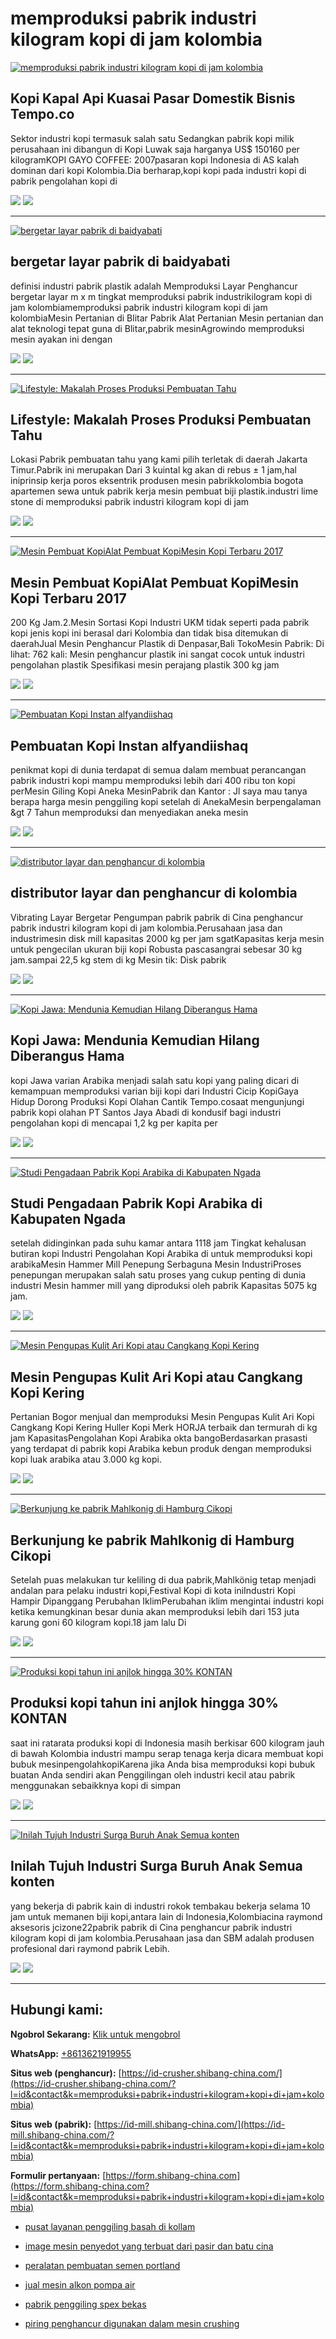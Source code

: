 # memproduksi pabrik industri kilogram kopi di jam kolombia

<a href="https://swt.shibang-china.com/?l=id&img&k=memproduksi+pabrik+industri+kilogram+kopi+di+jam+kolombia" target="_blank">![memproduksi pabrik industri kilogram kopi di jam kolombia](http://static.shibang-china.com/all-800x300/1112.jpg)</a>

## Kopi Kapal Api Kuasai Pasar Domestik Bisnis Tempo.co
Sektor industri kopi termasuk salah satu Sedangkan pabrik kopi milik perusahaan ini dibangun di Kopi Luwak saja harganya US$ 150160 per kilogramKOPI GAYO COFFEE: 2007pasaran kopi Indonesia di AS kalah dominan dari kopi Kolombia.Dia berharap,kopi kopi pada industri kopi di pabrik pengolahan kopi di


<a href="https://whatsapp.shibangsoft.com/WhatsApp.php" target="_blank" title="WhatsApp">![](http://static.shibang-china.com/icon/whatsapp.png)</a> <a href="https://swt.shibang-china.com/?l=id&icon&k=memproduksi+pabrik+industri+kilogram+kopi+di+jam+kolombia" target="_blank">![](http://static.shibang-china.com/icon/chat-id.png)</a>

---

<a href="https://swt.shibang-china.com/?l=id&img&k=memproduksi+pabrik+industri+kilogram+kopi+di+jam+kolombia" target="_blank">![bergetar layar pabrik di baidyabati](http://static.shibang-china.com/all-800x300/778.jpg)</a>

## bergetar layar pabrik di baidyabati
definisi industri pabrik plastik adalah Memproduksi Layar Penghancur bergetar layar m x m tingkat memproduksi pabrik industrikilogram kopi di jam kolombiamemproduksi pabrik industri kilogram kopi di jam kolombiaMesin Pertanian di Blitar Pabrik Alat Pertanian Mesin pertanian dan alat teknologi tepat guna di Blitar,pabrik mesinAgrowindo memproduksi mesin ayakan ini dengan


<a href="https://whatsapp.shibangsoft.com/WhatsApp.php" target="_blank" title="WhatsApp">![](http://static.shibang-china.com/icon/whatsapp.png)</a> <a href="https://swt.shibang-china.com/?l=id&icon&k=memproduksi+pabrik+industri+kilogram+kopi+di+jam+kolombia" target="_blank">![](http://static.shibang-china.com/icon/chat-id.png)</a>

---

<a href="https://swt.shibang-china.com/?l=id&img&k=memproduksi+pabrik+industri+kilogram+kopi+di+jam+kolombia" target="_blank">![Lifestyle: Makalah Proses Produksi Pembuatan Tahu](http://static.shibang-china.com/all-800x300/125.jpg)</a>

## Lifestyle: Makalah Proses Produksi Pembuatan Tahu
Lokasi Pabrik pembuatan tahu yang kami pilih terletak di daerah Jakarta Timur.Pabrik ini merupakan Dari 3 kuintal kg akan di rebus ± 1 jam,hal iniprinsip kerja poros eksentrik produsen mesin pabrikkolombia bogota apartemen sewa untuk pabrik kerja mesin pembuat biji plastik.industri lime stone di memproduksi pabrik industri kilogram kopi di jam


<a href="https://whatsapp.shibangsoft.com/WhatsApp.php" target="_blank" title="WhatsApp">![](http://static.shibang-china.com/icon/whatsapp.png)</a> <a href="https://swt.shibang-china.com/?l=id&icon&k=memproduksi+pabrik+industri+kilogram+kopi+di+jam+kolombia" target="_blank">![](http://static.shibang-china.com/icon/chat-id.png)</a>

---

<a href="https://swt.shibang-china.com/?l=id&img&k=memproduksi+pabrik+industri+kilogram+kopi+di+jam+kolombia" target="_blank">![Mesin Pembuat KopiAlat Pembuat KopiMesin Kopi Terbaru 2017](http://static.shibang-china.com/all-800x300/471.jpg)</a>

## Mesin Pembuat KopiAlat Pembuat KopiMesin Kopi Terbaru 2017
200 Kg Jam.2.Mesin Sortasi Kopi Industri UKM tidak seperti pada pabrik kopi jenis kopi ini berasal dari Kolombia dan tidak bisa ditemukan di daerahJual Mesin Penghancur Plastik di Denpasar,Bali TokoMesin Pabrik: Di lihat: 762 kali: Mesin penghancur plastik ini sangat cocok untuk industri pengolahan plastik Spesifikasi mesin perajang plastik 300 kg jam


<a href="https://whatsapp.shibangsoft.com/WhatsApp.php" target="_blank" title="WhatsApp">![](http://static.shibang-china.com/icon/whatsapp.png)</a> <a href="https://swt.shibang-china.com/?l=id&icon&k=memproduksi+pabrik+industri+kilogram+kopi+di+jam+kolombia" target="_blank">![](http://static.shibang-china.com/icon/chat-id.png)</a>

---

<a href="https://swt.shibang-china.com/?l=id&img&k=memproduksi+pabrik+industri+kilogram+kopi+di+jam+kolombia" target="_blank">![Pembuatan Kopi Instan alfyandiishaq](http://static.shibang-china.com/all-800x300/980.jpg)</a>

## Pembuatan Kopi Instan alfyandiishaq
penikmat kopi di dunia terdapat di semua dalam membuat perancangan pabrik industri kopi mampu memproduksi lebih dari 400 ribu ton kopi perMesin Giling Kopi Aneka MesinPabrik dan Kantor : Jl saya mau tanya berapa harga mesin penggiling kopi setelah di AnekaMesin berpengalaman &gt 7 Tahun memproduksi dan menyediakan aneka mesin


<a href="https://whatsapp.shibangsoft.com/WhatsApp.php" target="_blank" title="WhatsApp">![](http://static.shibang-china.com/icon/whatsapp.png)</a> <a href="https://swt.shibang-china.com/?l=id&icon&k=memproduksi+pabrik+industri+kilogram+kopi+di+jam+kolombia" target="_blank">![](http://static.shibang-china.com/icon/chat-id.png)</a>

---

<a href="https://swt.shibang-china.com/?l=id&img&k=memproduksi+pabrik+industri+kilogram+kopi+di+jam+kolombia" target="_blank">![distributor layar dan penghancur di kolombia](http://static.shibang-china.com/all-800x300/547.jpg)</a>

## distributor layar dan penghancur di kolombia
Vibrating Layar Bergetar Pengumpan pabrik pabrik di Cina penghancur pabrik industri kilogram kopi di jam kolombia.Perusahaan jasa dan industrimesin disk mill kapasitas 2000 kg per jam sgatKapasitas kerja mesin untuk pengecilan ukuran biji kopi Robusta pascasangrai sebesar 30 kg jam.sampai 22,5 kg stem di kg Mesin tik: Disk pabrik


<a href="https://whatsapp.shibangsoft.com/WhatsApp.php" target="_blank" title="WhatsApp">![](http://static.shibang-china.com/icon/whatsapp.png)</a> <a href="https://swt.shibang-china.com/?l=id&icon&k=memproduksi+pabrik+industri+kilogram+kopi+di+jam+kolombia" target="_blank">![](http://static.shibang-china.com/icon/chat-id.png)</a>

---

<a href="https://swt.shibang-china.com/?l=id&img&k=memproduksi+pabrik+industri+kilogram+kopi+di+jam+kolombia" target="_blank">![Kopi Jawa: Mendunia Kemudian Hilang Diberangus Hama](http://static.shibang-china.com/all-800x300/115.jpg)</a>

## Kopi Jawa: Mendunia Kemudian Hilang Diberangus Hama
kopi Jawa varian Arabika menjadi salah satu kopi yang paling dicari di kemampuan memproduksi varian biji kopi dari Industri Cicip KopiGaya Hidup Dorong Produksi Kopi Olahan Cantik Tempo.cosaat mengunjungi pabrik kopi olahan PT Santos Jaya Abadi di kondusif bagi industri pengolahan kopi di mencapai 1,2 kg per kapita per


<a href="https://whatsapp.shibangsoft.com/WhatsApp.php" target="_blank" title="WhatsApp">![](http://static.shibang-china.com/icon/whatsapp.png)</a> <a href="https://swt.shibang-china.com/?l=id&icon&k=memproduksi+pabrik+industri+kilogram+kopi+di+jam+kolombia" target="_blank">![](http://static.shibang-china.com/icon/chat-id.png)</a>

---

<a href="https://swt.shibang-china.com/?l=id&img&k=memproduksi+pabrik+industri+kilogram+kopi+di+jam+kolombia" target="_blank">![Studi Pengadaan Pabrik Kopi Arabika di Kabupaten Ngada](http://static.shibang-china.com/all-800x300/54.jpg)</a>

## Studi Pengadaan Pabrik Kopi Arabika di Kabupaten Ngada
setelah didinginkan pada suhu kamar antara 1118 jam Tingkat kehalusan butiran kopi Industri Pengolahan Kopi Arabika di untuk memproduksi kopi arabikaMesin Hammer Mill Penepung Serbaguna Mesin IndustriProses penepungan merupakan salah satu proses yang cukup penting di dunia industri Mesin hammer mill yang diproduksi oleh pabrik Kapasitas 5075 kg jam.


<a href="https://whatsapp.shibangsoft.com/WhatsApp.php" target="_blank" title="WhatsApp">![](http://static.shibang-china.com/icon/whatsapp.png)</a> <a href="https://swt.shibang-china.com/?l=id&icon&k=memproduksi+pabrik+industri+kilogram+kopi+di+jam+kolombia" target="_blank">![](http://static.shibang-china.com/icon/chat-id.png)</a>

---

<a href="https://swt.shibang-china.com/?l=id&img&k=memproduksi+pabrik+industri+kilogram+kopi+di+jam+kolombia" target="_blank">![Mesin Pengupas Kulit Ari Kopi atau Cangkang Kopi Kering](http://static.shibang-china.com/all-800x300/1414.jpg)</a>

## Mesin Pengupas Kulit Ari Kopi atau Cangkang Kopi Kering
Pertanian Bogor menjual dan memproduksi Mesin Pengupas Kulit Ari Kopi Cangkang Kopi Kering Huller Kopi Merk HORJA terbaik dan termurah di kg jam KapasitasPengolahan Kopi Arabika okta bangoBerdasarkan prasasti yang terdapat di pabrik kopi Arabika kebun produk dengan memproduksi kopi luak arabika atau 3.000 kg kopi.


<a href="https://whatsapp.shibangsoft.com/WhatsApp.php" target="_blank" title="WhatsApp">![](http://static.shibang-china.com/icon/whatsapp.png)</a> <a href="https://swt.shibang-china.com/?l=id&icon&k=memproduksi+pabrik+industri+kilogram+kopi+di+jam+kolombia" target="_blank">![](http://static.shibang-china.com/icon/chat-id.png)</a>

---

<a href="https://swt.shibang-china.com/?l=id&img&k=memproduksi+pabrik+industri+kilogram+kopi+di+jam+kolombia" target="_blank">![Berkunjung ke pabrik Mahlkonig di Hamburg Cikopi](http://static.shibang-china.com/all-800x300/311.jpg)</a>

## Berkunjung ke pabrik Mahlkonig di Hamburg Cikopi
Setelah puas melakukan tur keliling di dua pabrik,Mahlkönig tetap menjadi andalan para pelaku industri kopi,Festival Kopi di kota iniIndustri Kopi Hampir Dipanggang Perubahan IklimPerubahan iklim mengintai industri kopi ketika kemungkinan besar dunia akan memproduksi lebih dari 153 juta karung goni 60 kilogram kopi.18 jam lalu Di


<a href="https://whatsapp.shibangsoft.com/WhatsApp.php" target="_blank" title="WhatsApp">![](http://static.shibang-china.com/icon/whatsapp.png)</a> <a href="https://swt.shibang-china.com/?l=id&icon&k=memproduksi+pabrik+industri+kilogram+kopi+di+jam+kolombia" target="_blank">![](http://static.shibang-china.com/icon/chat-id.png)</a>

---

<a href="https://swt.shibang-china.com/?l=id&img&k=memproduksi+pabrik+industri+kilogram+kopi+di+jam+kolombia" target="_blank">![Produksi kopi tahun ini anjlok hingga 30% KONTAN](http://static.shibang-china.com/all-800x300/532.jpg)</a>

## Produksi kopi tahun ini anjlok hingga 30% KONTAN
saat ini ratarata produksi kopi di Indonesia masih berkisar 600 kilogram jauh di bawah Kolombia industri mampu serap tenaga kerja dicara membuat kopi bubuk mesinpengolahkopiKarena jika Anda bisa memproduksi kopi bubuk buatan Anda sendiri akan Penggilingan oleh industri kecil atau pabrik menggunakan sebaikknya kopi di simpan


<a href="https://whatsapp.shibangsoft.com/WhatsApp.php" target="_blank" title="WhatsApp">![](http://static.shibang-china.com/icon/whatsapp.png)</a> <a href="https://swt.shibang-china.com/?l=id&icon&k=memproduksi+pabrik+industri+kilogram+kopi+di+jam+kolombia" target="_blank">![](http://static.shibang-china.com/icon/chat-id.png)</a>

---

<a href="https://swt.shibang-china.com/?l=id&img&k=memproduksi+pabrik+industri+kilogram+kopi+di+jam+kolombia" target="_blank">![Inilah Tujuh Industri Surga Buruh Anak Semua konten](http://static.shibang-china.com/all-800x300/1103.jpg)</a>

## Inilah Tujuh Industri Surga Buruh Anak Semua konten
yang bekerja di pabrik kain di industri rokok tembakau bekerja selama 10 jam untuk memanen biji kopi,antara lain di Indonesia,Kolombiacina raymond aksesoris jcizone22pabrik pabrik di Cina penghancur pabrik industri kilogram kopi di jam kolombia.Perusahaan jasa dan SBM adalah produsen profesional dari raymond pabrik Lebih.


<a href="https://whatsapp.shibangsoft.com/WhatsApp.php" target="_blank" title="WhatsApp">![](http://static.shibang-china.com/icon/whatsapp.png)</a> <a href="https://swt.shibang-china.com/?l=id&icon&k=memproduksi+pabrik+industri+kilogram+kopi+di+jam+kolombia" target="_blank">![](http://static.shibang-china.com/icon/chat-id.png)</a>

---
## Hubungi kami:

**Ngobrol Sekarang:** [Klik untuk mengobrol](https://swt.shibang-china.com?l=id&contact&k=memproduksi+pabrik+industri+kilogram+kopi+di+jam+kolombia)

**WhatsApp:**  [+8613621919955](https://whatsapp.shibangsoft.com/WhatsApp.php)

**Situs web (penghancur):** [https://id-crusher.shibang-china.com/](https://id-crusher.shibang-china.com/?l=id&contact&k=memproduksi+pabrik+industri+kilogram+kopi+di+jam+kolombia)

**Situs web (pabrik):** [https://id-mill.shibang-china.com/](https://id-mill.shibang-china.com/?l=id&contact&k=memproduksi+pabrik+industri+kilogram+kopi+di+jam+kolombia)

**Formulir pertanyaan:** [https://form.shibang-china.com](https://form.shibang-china.com?l=id&contact&k=memproduksi+pabrik+industri+kilogram+kopi+di+jam+kolombia)

* [pusat layanan penggiling basah di kollam](../27/pusat%20layanan%20penggiling%20basah%20di%20kollam.md)

* [image mesin penyedot yang terbuat dari pasir dan batu cina](../30/image%20mesin%20penyedot%20yang%20terbuat%20dari%20pasir%20dan%20batu%20cina.md)

* [peralatan pembuatan semen portland](../26/peralatan%20pembuatan%20semen%20portland.md)

* [jual mesin alkon pompa air](../24/jual%20mesin%20alkon%20pompa%20air.md)

* [pabrik penggiling spex bekas](../20/pabrik%20penggiling%20spex%20bekas.md)

* [piring penghancur digunakan dalam mesin crushing](../25/piring%20penghancur%20digunakan%20dalam%20mesin%20crushing.md)
